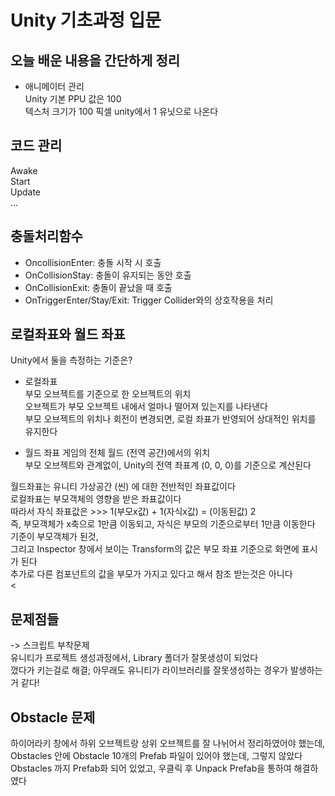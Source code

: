 # Unity 기초과정 입문

## 오늘 배운 내용을 간단하게 정리
- 애니메이터 관리  
Unity 기본 PPU 값은 100  
텍스처 크기가 100 픽셀 unity에서 1 유닛으로 나온다  


## 코드 관리  
Awake  
Start  
Update  
...

## 충돌처리함수
- OncollisionEnter: 충돌 시작 시 호출
- OnCollisionStay: 충돌이 유지되는 동안 호출
- OnCollisionExit: 충돌이 끝났을 때 호출
- OnTriggerEnter/Stay/Exit: Trigger Collider와의 상호작용을 처리

## 로컬좌표와 월드 좌표  
Unity에서 둘을 측정하는 기준은?  
- 로컬좌표  
부모 오브젝트를 기준으로 한 오브젝트의 위치  
오브젝트가 부모 오브젝트 내에서 얼마나 떨어져 있는지를 나타낸다  
부모 오브젝트의 위치나 회전이 변경되면, 로컬 좌표가 반영되어 상대적인 위치를 유지한다    

- 월드 좌표
게임의 전체 월드 (전역 공간)에서의 위치  
부모 오브젝트와 관계없이, Unity의 전역 좌표계 (0, 0, 0)를 기준으로 계산된다  

월드좌표는 유니티 가상공간 (씬) 에 대한 전반적인 좌표값이다  
로컬좌표는 부모객체의 영향을 받은 좌표값이다  
따라서 자식 좌표값은 >>> 1(부모x값) + 1(자식x값) = (이동된값) 2  
즉, 부모객체가 x축으로 1만큼 이동되고, 자식은 부모의 기준으로부터 1만큼 이동한다  
기준이 부모객체가 된것,  
그리고 Inspector 창에서 보이는 Transform의 값은 부모 좌표 기준으로 화면에 표시가 된다  
추가로 다른 컴포넌트의 값을 부모가 가지고 있다고 해서 참조 받는것은 아니다  
< 


## 문제점들  
->  스크립트 부착문제  
유니티가 프로젝트 생성과정에서, Library 폴더가 잘못생성이 되었다  
껐다가 키는걸로 해결; 아무래도 유니티가 라이브러리를 잘못생성하는 경우가 발생하는거 같다!  

## Obstacle 문제  
하이어라키 창에서 하위 오브젝트랑 상위 오브젝트를 잘 나뉘어서 정리하였어야 했는데,  
Obstacles 안에 Obstacle 10개의 Prefab 파일이 있어야 했는데, 그렇지 않았다  
Obstacles 까지 Prefab화 되어 있었고, 우클릭 후 Unpack Prefab을 통하여 해결하였다  
